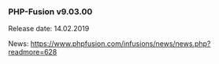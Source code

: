 ### PHP-Fusion v9.03.00
Release date: 14.02.2019

News: https://www.phpfusion.com/infusions/news/news.php?readmore=628
